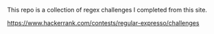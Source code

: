 This repo is a collection of regex challenges I completed from this site.

https://www.hackerrank.com/contests/regular-expresso/challenges
